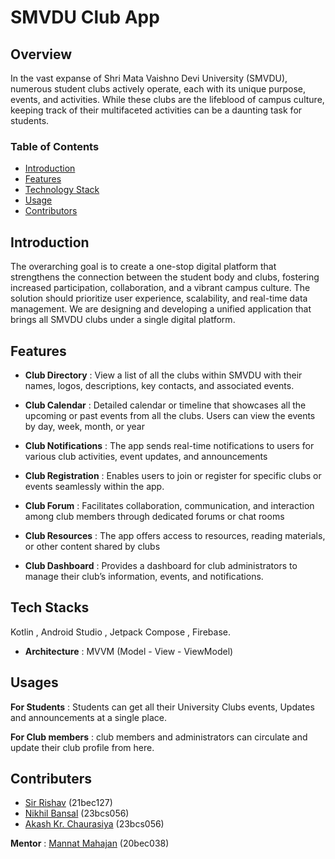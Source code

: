 
# SMVDU Club App

## Overview

In the vast expanse of Shri Mata Vaishno Devi University (SMVDU), numerous student clubs 
actively operate, each with its unique purpose, events, and activities. While these clubs are the 
lifeblood of campus culture, keeping track of their multifaceted activities can be a daunting task for students.




### Table of Contents

- [Introduction](#introduction)
- [Features](#features)
- [Technology Stack](#technology-stack)
- [Usage](#usage)
- [Contributors](#contributors)

## Introduction
The overarching goal is to create a one-stop digital platform that strengthens the connection 
between the student body and clubs, fostering increased participation, collaboration, and a 
vibrant campus culture. The solution should prioritize user experience, scalability, and real-time data management. We are designing and developing a unified application that brings all SMVDU clubs under a single digital platform.



## Features

- **Club Directory** : View a list of all the clubs within SMVDU with their names, logos, descriptions, key contacts, and associated events.


- **Club Calendar** :  Detailed calendar or timeline that showcases all the upcoming or past events from all the clubs. Users can view the events by day, week, month, or year

- **Club Notifications** : The app sends real-time notifications to users for various club activities, event updates, and announcements 


- **Club Registration** :  Enables users to join or register for specific clubs or events seamlessly within the app.


- **Club Forum** : Facilitates collaboration, communication, and interaction among club members through dedicated forums or chat rooms

- **Club Resources** : The app offers access to resources, reading materials, or other content shared by clubs


- **Club Dashboard** : Provides a dashboard for club administrators to manage their club’s information, events, and notifications.



## Tech Stacks
Kotlin , Android Studio , Jetpack Compose , Firebase. 

- **Architecture** : MVVM (Model - View - ViewModel)

## Usages

**For Students** : Students can get all their University Clubs events, Updates and announcements at a single place.

**For Club members** : club members and administrators can circulate and update their club profile from here.

## Contributers
- [Sir Rishav](https://github.com/rishav2404)  (21bec127)
- [Nikhil Bansal](https://github.com/nikban1711) (23bcs056)
- [Akash Kr. Chaurasiya]()  (23bcs056)


**Mentor** : [Mannat Mahajan]() (20bec038)

